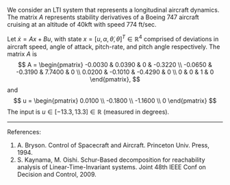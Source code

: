 We consider an LTI system that represents a longitudinal aircraft dynamics. The matrix $A$ represents stability derivatives of a Boeing 747 aircraft cruising at an altitude of 40kft with speed 774 ft/sec.

Let $\dot{x} = Ax + B u$, with state $x = [u,\alpha,\dot{\theta}, \theta]^T \in \mathbb{R}^4$ comprised of deviations in aircraft speed, angle of attack, pitch-rate, and pitch angle respectively. The matrix $A$ is 
$$
A = \begin{pmatrix}
-0.0030 & 0.0390 & 0 & -0.3220 \\
-0.0650 & -0.3190 & 7.7400 & 0 \\
0.0200 & -0.1010 & -0.4290 & 0 \\
0 & 0 & 1 & 0
\end{pmatrix},
$$
and 
$$
u = \begin{pmatrix}
0.0100 \\ -0.1800 \\ -1.1600 \\ 0
\end{pmatrix}
$$
The input is $u \in [-13.3,13.3] \in \mathbb{R}$ (measured in degrees).


---
References:
1. A. Bryson. Control of Spacecraft and Aircraft. Princeton Univ. Press, 1994.
2. S. Kaynama, M. Oishi. Schur-Based decomposition for reachability analysis of Linear-Time-Invariant systems. Joint 48th IEEE Conf on Decision and Control, 2009.
